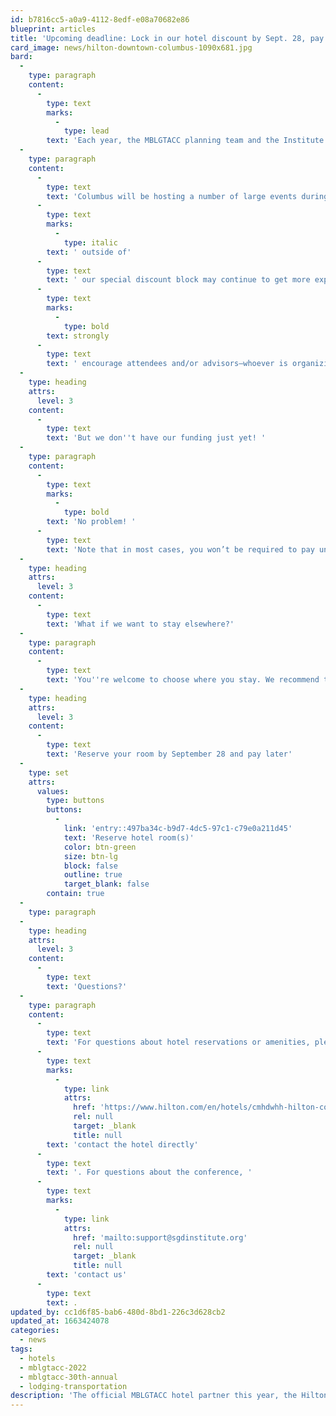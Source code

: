 ```yaml
---
id: b7816cc5-a0a9-4112-8edf-e08a70682e86
blueprint: articles
title: 'Upcoming deadline: Lock in our hotel discount by Sept. 28, pay later'
card_image: news/hilton-downtown-columbus-1090x681.jpg
bard:
  -
    type: paragraph
    content:
      -
        type: text
        marks:
          -
            type: lead
        text: 'Each year, the MBLGTACC planning team and the Institute negotiate the best possible  hotel rate for attendees because we know that lodging and transportation are important factors in budgeting to attend any conference. '
  -
    type: paragraph
    content:
      -
        type: text
        text: 'Columbus will be hosting a number of large events during conference weekend this year, and that means that rooms booked'
      -
        type: text
        marks:
          -
            type: italic
        text: ' outside of'
      -
        type: text
        text: ' our special discount block may continue to get more expensive as the conference nears. The official MBLGTACC hotel partner this year, the Hilton Columbus Downtown, is offering a group rate of $169/night, available through September 28, 2022. We '
      -
        type: text
        marks:
          -
            type: bold
        text: strongly
      -
        type: text
        text: ' encourage attendees and/or advisors—whoever is organizing your travel and lodging—to lock in that rate with a reservation as soon as possible.'
  -
    type: heading
    attrs:
      level: 3
    content:
      -
        type: text
        text: 'But we don''t have our funding just yet! '
  -
    type: paragraph
    content:
      -
        type: text
        marks:
          -
            type: bold
        text: 'No problem! '
      -
        type: text
        text: 'Note that in most cases, you won’t be required to pay until check-in and you can cancel your reservation up to 48 hours before your scheduled arrival. Reserving by September 28 locks in your rate, meaning it won''t increase between the time you reserve and when you arrive in Columbus.'
  -
    type: heading
    attrs:
      level: 3
    content:
      -
        type: text
        text: 'What if we want to stay elsewhere?'
  -
    type: paragraph
    content:
      -
        type: text
        text: 'You''re welcome to choose where you stay. We recommend the Hilton Downtown Columbus because the rate will be lower than other hotels and short-term rentals and also because of its direct connection via skywalk to the Greater Columbus Convention Center, where MBLGTACC will be held.'
  -
    type: heading
    attrs:
      level: 3
    content:
      -
        type: text
        text: 'Reserve your room by September 28 and pay later'
  -
    type: set
    attrs:
      values:
        type: buttons
        buttons:
          -
            link: 'entry::497ba34c-b9d7-4dc5-97c1-c79e0a211d45'
            text: 'Reserve hotel room(s)'
            color: btn-green
            size: btn-lg
            block: false
            outline: true
            target_blank: false
        contain: true
  -
    type: paragraph
  -
    type: heading
    attrs:
      level: 3
    content:
      -
        type: text
        text: 'Questions?'
  -
    type: paragraph
    content:
      -
        type: text
        text: 'For questions about hotel reservations or amenities, please '
      -
        type: text
        marks:
          -
            type: link
            attrs:
              href: 'https://www.hilton.com/en/hotels/cmhdwhh-hilton-columbus-downtown/'
              rel: null
              target: _blank
              title: null
        text: 'contact the hotel directly'
      -
        type: text
        text: '. For questions about the conference, '
      -
        type: text
        marks:
          -
            type: link
            attrs:
              href: 'mailto:support@sgdinstitute.org'
              rel: null
              target: _blank
              title: null
        text: 'contact us'
      -
        type: text
        text: .
updated_by: cc1d6f85-bab6-480d-8bd1-226c3d628cb2
updated_at: 1663424078
categories:
  - news
tags:
  - hotels
  - mblgtacc-2022
  - mblgtacc-30th-annual
  - lodging-transportation
description: 'The official MBLGTACC hotel partner this year, the Hilton Columbus Downtown, is offering a group rate of $169/night, available through September 28, 2022. We strongly encourage attendees and/or advisors—whoever is organizing your travel and lodging—to lock in that rate with a reservation as soon as possible.'
---
```

